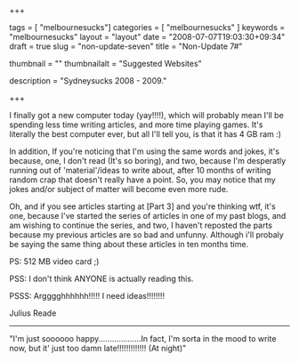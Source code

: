 
+++

tags = [ "melbournesucks"]
categories = [ "melbournesucks" ]
keywords = "melbournesucks"
layout = "layout"
date = "2008-07-07T19:03:30+09:34"
draft = true
slug = "non-update-seven"
title = "Non-Update 7#"

thumbnail = ""
thumbnailalt = "Suggested Websites"

description = "Sydneysucks 2008 - 2009."

+++

I finally got a new computer today (yay!!!!), which will probably mean I'll be spending less time writing articles, and more time playing games. It's literally the best computer ever, but all I'll tell you, is that it has 4 GB ram :)

In addition, If you're noticing that I'm using the same words and jokes, it's because, one, I don't read (It's so boring), and two, because I'm desperatly running out of 'material'/ideas to write about, after 10 months of writing random crap that doesn't really have a point. So, you may notice that my jokes and/or subject of matter will become even more rude.

Oh, and if you see articles starting at [Part 3] and you're thinking wtf, it's one, because I've started the series of articles in one of my past blogs, and am wishing to continue the series, and two, I haven't reposted the parts because my previous articles are so bad and unfunny. Although i'll probaly be saying the same thing about these articles in ten months time.

PS: 512 MB video card ;)

PSS: I don't think ANYONE is actually reading this.

PSSS: Argggghhhhhh!!!!! I need ideas!!!!!!!!

Julius Reade
__________________________________________________________

"I'm just soooooo happy...................In fact, I'm sorta in the mood to write now, but it' just too damn late!!!!!!!!!!!!! (At night)" 